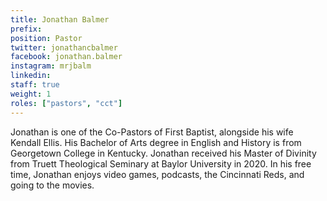 ```yaml
---
title: Jonathan Balmer
prefix:
position: Pastor
twitter: jonathancbalmer
facebook: jonathan.balmer
instagram: mrjbalm
linkedin:
staff: true
weight: 1
roles: ["pastors", "cct"]
---
```


Jonathan is one of the Co-Pastors of First Baptist, alongside his wife Kendall Ellis. His Bachelor of Arts degree in English and History is from Georgetown College in Kentucky. Jonathan received his Master of Divinity from Truett Theological Seminary at Baylor University in 2020. In his free time, Jonathan enjoys video games, podcasts, the Cincinnati Reds, and going to the movies.
